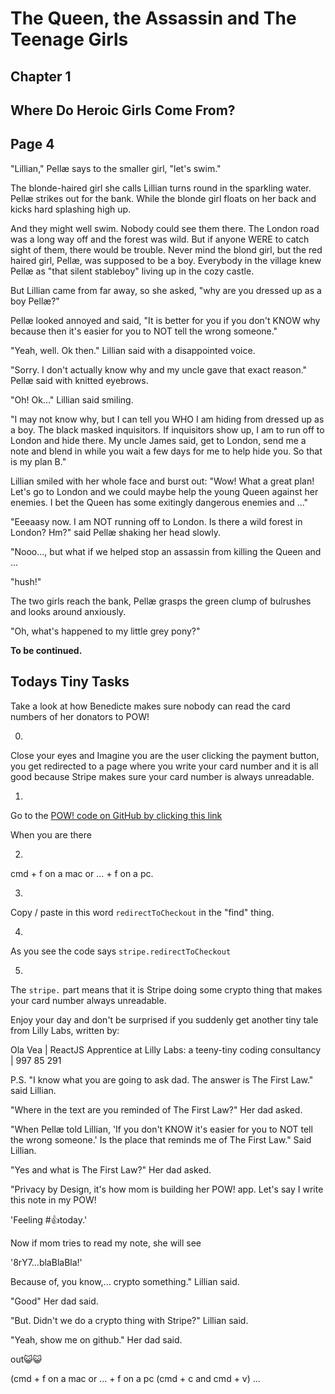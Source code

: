 # The Queen, the Assassin and The Teenage Girls

## Chapter 1
## Where Do Heroic Girls Come From?
## Page 4

"Lillian," Pellæ says to the smaller girl, "let's swim."

The blonde-haired girl she calls Lillian turns round in the sparkling water. Pellæ strikes out for the bank. While the blonde girl floats on her back and kicks hard splashing high up.

And they might well swim. Nobody could see them there. The London road was a long way off and the forest was wild. But if anyone WERE to catch sight of them, there would be trouble. Never mind the blond girl, but the red haired girl, Pellæ, was supposed to be a boy. Everybody in the village knew Pellæ as "that silent stableboy" living up in the cozy castle.

But Lillian came from far away, so she asked,
"why are you dressed up as a boy Pellæ?"

Pellæ looked annoyed and said,
"It is better for you if you don't KNOW why because then it's easier for you to NOT tell the wrong someone."

"Yeah, well. Ok then." Lillian said with a disappointed voice.

"Sorry. I don't actually know why and my uncle gave that exact reason." Pellæ said with knitted eyebrows.

"Oh! Ok..." Lillian said smiling.

"I may not know why, but I can tell you WHO I am hiding from dressed up as a boy. The black masked inquisitors. If inquisitors show up, I am to run off to London and hide there. My uncle James said, get to London, send me a note and blend in while you wait a few days for me to help hide you. So that is my plan B."

Lillian smiled with her whole face and burst out:
"Wow! What a great plan! Let's go to London and we could maybe help the young Queen against her enemies. I bet the Queen has some exitingly dangerous enemies and ..."

"Eeeaasy now. I am NOT running off to London. Is there a wild forest in London? Hm?" said Pellæ shaking her head slowly.

"Nooo..., but what if we helped stop an assassin from killing the Queen and ...

"hush!"

The two girls reach the bank, Pellæ grasps the green clump of bulrushes and looks around anxiously.

"Oh, what's happened to my little grey pony?"

**To be continued.**


## Todays Tiny Tasks
Take a look at how Benedicte makes sure nobody can read the card numbers of her donators to POW!

0.
Close your eyes and Imagine you are the user clicking the payment button, you get redirected to a page where you write your card number and it is all good because Stripe makes sure your card number is always unreadable.

1.
Go to the [POW! code on GitHub by clicking this link](https://github.com/raae/pow-app/blob/master/src/components/AngelsCheckout.js)

When you are there

2.
cmd + f on a mac or
... + f on a pc.


3.
Copy / paste in this word `redirectToCheckout` in the "find" thing.

4.
As you see the code says
`stripe.redirectToCheckout`

5.
The `stripe.` part means that it is Stripe doing some crypto thing that makes your card number always unreadable.

Enjoy your day and don't be surprised if you suddenly get another tiny tale from Lilly Labs, written by:

 Ola Vea | ReactJS Apprentice at Lilly Labs: a teeny-tiny coding consultancy | 997 85 291

P.S.
"I know what you are going to ask dad. The answer is The First Law." said Lillian.

"Where in the text are you reminded of The First Law?" Her dad asked.

"When Pellæ told Lillian, 'If you don't KNOW it's easier for you to NOT tell the wrong someone.' Is the place that reminds me of The First Law." Said Lillian.

"Yes and what is The First Law?" Her dad asked.

"Privacy by Design, it's how mom is building her POW! app. Let's say I write this note in my POW!

'Feeling #👍today.'

Now if mom tries to read my note, she will see

'8rY7...blaBlaBla!'

Because of, you know,... crypto something." Lillian said.

"Good" Her dad said.

"But. Didn't we do a crypto thing with Stripe?" Lillian said.

"Yeah, show me on github." Her dad said.






out😺😺


(cmd + f on a mac or ... + f on a pc
(cmd + c and cmd + v)
...



